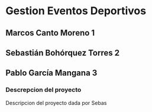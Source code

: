 # Gestion Eventos Deportivos

## Marcos Canto Moreno 1

## Sebastián Bohórquez Torres 2
## Pablo García Mangana 3


### **Descrepcion del proyecto**

Descripcion del proyecto dada por Sebas

